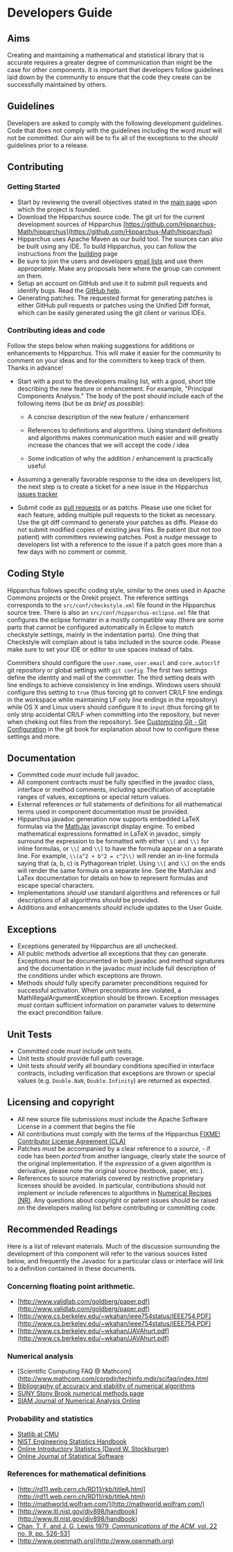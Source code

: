 <!--
 Licensed to the Hipparchus project under one or more
 contributor license agreements.  See the NOTICE file distributed with
 this work for additional information regarding copyright ownership.
 The Hipparchus project licenses this file to You under the Apache License, Version 2.0
 (the "License"); you may not use this file except in compliance with
 the License.  You may obtain a copy of the License at

      http://www.apache.org/licenses/LICENSE-2.0

 Unless required by applicable law or agreed to in writing, software
 distributed under the License is distributed on an "AS IS" BASIS,
 WITHOUT WARRANTIES OR CONDITIONS OF ANY KIND, either express or implied.
 See the License for the specific language governing permissions and
 limitations under the License.
-->
# Developers Guide

## Aims

Creating and maintaining a mathematical and statistical library that is
accurate requires a greater degree of communication than might be the
case for other components. It is important that developers follow
guidelines laid down by the community to ensure that the code they create
can be successfully maintained by others.

## Guidelines

Developers are asked to comply with the following development guidelines.
Code that does not comply with the guidelines including the word _must_
will not be committed.  Our aim will be to fix all of the exceptions to the
_should_ guidelines prior to a release.

## Contributing

### Getting Started

  * Start by reviewing the overall objectives stated in the
    [main page](index.html) upon which the project is founded.
  * Download the Hipparchus source code. The git url for the
    current development sources of Hipparchus
    [https://github.com/Hipparchus-Math/hipparchus](https://github.com/Hipparchus-Math/hipparchus)
  * Hipparchus uses Apache Maven as our build tool. The sources can also be built
    using any IDE. To build Hipparchus, you can follow the instructions
    from the [building](building.html) page
  * Be sure to join the users and developers [email lists](mail-lists.html)
    and use them appropriately. Make any proposals here where the group can
    comment on them.
  * Setup an account on GitHub and use it to submit pull requests and
    identify bugs. Read the [GitHub help](https://help.github.com/).
  * Generating patches: The requested format for generating patches is
    either GitHub pull requests or patches using the Unified Diff format,
    which can be easily generated using the git client or various IDEs.

### Contributing ideas and code

Follow the steps below when making suggestions for additions or
enhancements to Hipparchus. This will make it easier for the community
to comment on your ideas and for the committers to keep track of them. 
Thanks in advance!

  * Start with a post to the developers mailing list, with a good, short title
    describing the new feature or enhancement.  For example,
    "Principal Components Analysis." The body of the post should include each
    of the following items (but be _as brief as possible_):

      * A concise description of the new feature / enhancement

      * References to definitions and algorithms. Using standard
        definitions and algorithms makes communication much easier and will
        greatly increase the chances that we will accept the code / idea

      * Some indication of why the addition / enhancement is practically useful

  * Assuming a generally favorable response to the idea on developers list,
    the next step is to create a ticket for a new issue in the
    Hipparchus [issues tracker](https://github.com/Hipparchus-Math/hipparchus/issues)
  * Submit code as [pull requests](https://github.com/Hipparchus-Math/hipparchus/pulls)
    or as patchs. Please use one ticket for each feature, adding multiple pull requests
    to the ticket as necessary.  Use the git diff command to generate your patches as
    diffs. Please do not submit modified copies of existing java files. Be
    patient (but not _too_ patient) with  committers reviewing patches. Post a
    _nudge_ message to developers list with a reference to the
    issue if a patch goes more than a few days with no comment or commit.

## Coding Style

Hipparchus follows specific coding style, similar to the ones used
in Apache Commons projects or the Orekit project. The reference
settings corresponds to the `src/conf/checkstyle.xml` file found in the
Hipparchus source tree. There is also an `src/conf/hipparchus-eclipse.xml`
file that configures the eclipse formater in a mostly compatible way
(there are some parts that cannot be configured automatically in
Eclipse to match checkstyle settings, mainly in the indentation parts).
One thing that Checkstyle will complain about is tabs included in the source code.
Please make sure to set your IDE or editor to use spaces instead of tabs.

Committers should configure the `user.name`, `user.email` and `core.autocrlf`
git repository or global settings with `git config`.
The first two settings define the identity and mail of the committer.
The third setting deals with line endings to achieve consistency
in line endings. Windows users should configure this setting to
`true` (thus forcing git to convert CR/LF line endings
in the workspace while maintaining LF only line endings in the repository)
while OS X and Linux users should configure it to `input`
(thus forcing git to only strip accidental CR/LF when committing into
the repository, but never when cheking out files from the repository).
See [Customizing Git - Git Configuration](http://www.git-scm.com/book/en/Customizing-Git-Git-Configuration)
in the git book for explanation about how to configure these settings and more.

## Documentation

  * Committed code _must_ include full javadoc.
  * All component contracts _must_ be fully specified in the javadoc class,
    interface or method comments, including specification of acceptable ranges
    of values, exceptions or special return values.
  * External references or full statements of definitions for all mathematical
    terms used in component documentation _must_ be provided.
  * Hipparchus javadoc generation now supports embedded LaTeX formulas via the
    [MathJax](http://www.mathjax.org) javascript display engine. To
    embed mathematical expressions formatted in LaTeX in javadoc, simply surround
    the expression to be formatted with either `\\(` and  `\\)` for inline
    formulas, or `\\[` and `\\]` to have the formula appear on a separate line.
    For example, `\\(a^2 + b^2 = c^2\\)` will render an in-line formula
    saying that (a, b, c) is Pythagorean triplet.  Using `\\[` and `\\]` on
    the ends will render the same formula on a separate line.  See the MathJax
    and LaTex documentation for details on how to represent formulas and
    escape special characters.
  * Implementations _should_ use standard algorithms and references or full
    descriptions of all algorithms _should_ be provided.
  * Additions and enhancements _should_ include updates to the User Guide.

## Exceptions

  * Exceptions generated by Hipparchus are all unchecked.
  * All public methods advertise all exceptions that they can generate.
    Exceptions _must_ be documented in both javadoc and method signatures
    and the documentation in the javadoc _must_ include full description
    of the conditions under which exceptions are thrown.
  * Methods _should_ fully specify parameter preconditions required for
    successful activation.  When preconditions are violated, a
    MathIllegalArgumentException should be thrown. Exception
    messages _must_ contain sufficient information on parameter values to
    determine the exact precondition failure.

## Unit Tests

  * Committed code _must_ include unit tests.
  * Unit tests _should_ provide full path coverage.
  * Unit tests _should_ verify all boundary conditions specified in
    interface contracts, including verification that exceptions are thrown or
    special values (e.g. `Double.NaN`, `Double.Infinity`) are returned as
    expected.

## Licensing and copyright

  * All new source file submissions _must_ include the Apache Software
    License in a comment that begins the file
  * All contributions must comply with the terms of the Hipparchus
    [FIXME! Contributor License Agreement (CLA)](https://hipparchus.org/licenses/#clas)
  * Patches _must_ be accompanied by a clear reference to a _source_, - if code has been
    _ported_ from another language, clearly state the source of the original implementation.
    If the _expression_ of a given algorithm is derivative, please note the original source
    (textbook, paper, etc.).
  * References to source materials covered by restrictive proprietary
    licenses should be avoided.  In particular, contributions should not
    implement or include references to algorithms in
    [Numerical Recipes (NR)](http://www.nr.com/). Any questions about copyright or
    patent issues should be raised on the developers mailing list before contributing or
    committing code.

## Recommended Readings

Here is a list of relevant materials.  Much of the discussion surrounding
the development of this component will refer to the various sources
listed below, and frequently the Javadoc for a particular class or
interface will link to a definition contained in these documents.

### Concerning floating point arithmetic.

  * [http://www.validlab.com/goldberg/paper.pdf](http://www.validlab.com/goldberg/paper.pdf)
  * [http://www.cs.berkeley.edu/~wkahan/ieee754status/IEEE754.PDF](http://www.cs.berkeley.edu/~wkahan/ieee754status/IEEE754.PDF)
  * [http://www.cs.berkeley.edu/~wkahan/JAVAhurt.pdf](http://www.cs.berkeley.edu/~wkahan/JAVAhurt.pdf)

### Numerical analysis

  * [Scientific Computing FAQ @ Mathcom](http://www.mathcom.com/corpdir/techinfo.mdir/scifaq/index.html
  * [Bibliography of accuracy and stability of numerical algorithms](http://www.ma.man.ac.uk/~higham/asna/asna2.pdf)
  * [SUNY Stony Brook numerical methods page](http://tonic.physics.sunysb.edu/docs/num_meth.html)
  * [SIAM Journal of Numerical Analysis Online](http://epubs.siam.org/sam-bin/dbq/toclist/SINUM)

### Probability and statistics

  * [Statlib at CMU](http://lib.stat.cmu.edu/)
  * [NIST Engineering Statistics Handbook](http://www.itl.nist.gov/div898/handbook/)
  * [Online Introductory Statistics (David W. Stockburger)](http://www.psychstat.smsu.edu/sbk00.htm)
  * [Online Journal of Statistical Software](http://www.jstatsoft.org/)

### References for mathematical definitions

  * [http://rd11.web.cern.ch/RD11/rkb/titleA.html](http://rd11.web.cern.ch/RD11/rkb/titleA.html)
  * [http://mathworld.wolfram.com/](http://mathworld.wolfram.com/)
  * [http://www.itl.nist.gov/div898/handbook](http://www.itl.nist.gov/div898/handbook)
  * [Chan, T. F. and J. G. Lewis 1979, _Communications of the ACM_, vol. 22 no. 9, pp. 526-531](http://doi.acm.org/10.1145/359146.359152)
  * [http://www.openmath.org](http://www.openmath.org)
